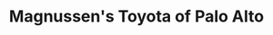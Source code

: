---
title: "Magnussen's Toyota of Palo Alto"
url: /palo-alto/magnussens-toyota-of-palo-alto/
shop: car
---